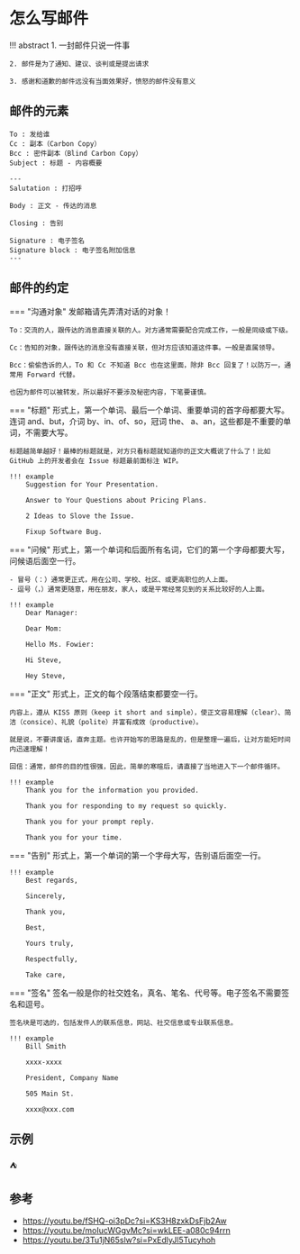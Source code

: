 # 怎么写邮件




!!! abstract
    1. 一封邮件只说一件事

    2. 邮件是为了通知、建议、谈判或是提出请求

    3. 感谢和道歉的邮件远没有当面效果好，愤怒的邮件没有意义



## 邮件的元素

```
To : 发给谁
Cc : 副本（Carbon Copy）
Bcc : 密件副本（Blind Carbon Copy）
Subject : 标题 - 内容概要

---
Salutation : 打招呼

Body : 正文 - 传达的消息

Closing : 告别

Signature : 电子签名
Signature block : 电子签名附加信息
---
```

## 邮件的约定

=== "沟通对象"
    发邮箱请先弄清对话的对象！

    To：交流的人，跟传达的消息直接关联的人。对方通常需要配合完成工作，一般是同级或下级。

    Cc：告知的对象，跟传达的消息没有直接关联，但对方应该知道这件事。一般是直属领导。

    Bcc：偷偷告诉的人，To 和 Cc 不知道 Bcc 也在这里面，除非 Bcc 回复了！以防万一，通常用 Forward 代替。

    也因为邮件可以被转发，所以最好不要涉及秘密内容，下笔要谨慎。

=== "标题"
    形式上，第一个单词、最后一个单词、重要单词的首字母都要大写。连词 and、but，介词 by、in、of、so，冠词 the、 a、an，这些都是不重要的单词，不需要大写。
    
    标题越简单越好！最棒的标题就是，对方只看标题就知道你的正文大概说了什么了！比如 GitHub 上的开发者会在 Issue 标题最前面标注 WIP。

    !!! example
        Suggestion for Your Presentation.
    
        Answer to Your Questions about Pricing Plans.
        
        2 Ideas to Slove the Issue.

        Fixup Software Bug.
    
=== "问候"
    形式上，第一个单词和后面所有名词，它们的第一个字母都要大写，问候语后面空一行。

    - 冒号（：）通常更正式，用在公司、学校、社区、或更高职位的人上面。
    - 逗号（，）通常更随意，用在朋友，家人，或是平常经常见到的关系比较好的人上面。

    !!! example
        Dear Manager:

        Dear Mom:

        Hello Ms. Fowier:

        Hi Steve,

        Hey Steve, 


=== "正文"
    形式上，正文的每个段落结束都要空一行。

    内容上，遵从 KISS 原则（keep it short and simple），使正文容易理解（clear）、简洁（consice）、礼貌（polite）并富有成效（productive）。

    就是说，不要讲废话，直奔主题。也许开始写的思路是乱的，但是整理一遍后，让对方能短时间内迅速理解！

    回信：通常，邮件的目的性很强，因此，简单的寒暄后，请直接了当地进入下一个邮件循环。

    !!! example
        Thank you for the information you provided.
        
        Thank you for responding to my request so quickly.

        Thank you for your prompt reply.

        Thank you for your time.



=== "告别"
    形式上，第一个单词的第一个字母大写，告别语后面空一行。

    !!! example
        Best regards,

        Sincerely, 

        Thank you, 

        Best, 
        
        Yours truly, 
        
        Respectfully,

        Take care,

=== "签名"
    签名一般是你的社交姓名，真名、笔名、代号等。电子签名不需要签名和逗号。

    签名块是可选的，包括发件人的联系信息，网站、社交信息或专业联系信息。

    !!! example 
        Bill Smith

        xxxx-xxxx

        President, Company Name

        505 Main St.

        xxxx@xxx.com



## 示例

:tent:

## 参考

- https://youtu.be/fSHQ-oi3pDc?si=KS3H8zxkDsFjb2Aw
- https://youtu.be/moIucWGgvMc?si=wkLEE-a080c94rrn
- https://youtu.be/3Tu1jN65slw?si=PxEdlyJl5Tucyhoh
